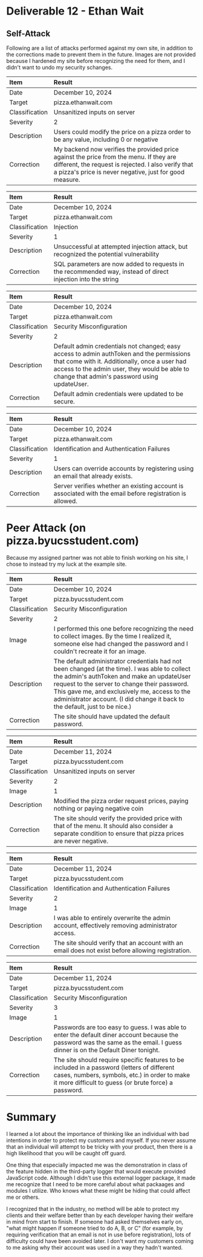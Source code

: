 # Deliverable 12 - Ethan Wait

## Self-Attack
Following are a list of attacks performed against my own site, in addition to the corrections made to prevent them in the future. Images are not provided because I hardened my site before recognizing the need for them, and I didn't want to undo my security schanges.

| Item | Result |
| :--- | :----- |
| Date | December 10, 2024 |
| Target | pizza.ethanwait.com |
| Classification | Unsanitized inputs on server |
| Severity | 2 |
| Description | Users could modify the price on a pizza order to be any value, including 0 or negative |
| Correction | My backend now verifies the provided price against the price from the menu. If they are different, the request is rejected. I also verify that a pizza's price is never negative, just for good measure. |

| Item | Result |
| :--- | :----- |
| Date | December 10, 2024 |
| Target | pizza.ethanwait.com |
| Classification | Injection |
| Severity | 1 |
| Description | Unsuccessful at attempted injection attack, but recognized the potential vulnerability |
| Correction | SQL parameters are now added to requests in the recommended way, instead of direct injection into the string |


| Item | Result |
| :--- | :----- |
| Date | December 10, 2024 |
| Target | pizza.ethanwait.com |
| Classification | Security Misconfiguration |
| Severity | 2 |
| Description | Default admin credentials not changed; easy access to admin authToken and the permissions that come with it. Additionally, once a user had access to the admin user, they would be able to change that admin's password using updateUser. |
| Correction | Default admin credentials were updated to be secure. |

| Item | Result |
| :--- | :----- |
| Date | December 10, 2024 |
| Target | pizza.ethanwait.com |
| Classification | Identification and Authentication Failures |
| Severity | 1 |
| Description | Users can override accounts by registering using an email that already exists.  |
| Correction | Server verifies whether an existing account is associated with the email before registration is allowed. |

# Peer Attack (on pizza.byucsstudent.com)
Because my assigned partner was not able to finish working on his site, I chose to instead try my luck at the example site.

| Item | Result |
| :--- | :----- |
| Date | December 10, 2024 |
| Target | pizza.byucsstudent.com |
| Classification | Security Misconfiguration |
| Severity | 2 |
| Image | I performed this one before recognizing the need to collect images. By the time I realized it, someone else had changed the password and I couldn't recreate it for an image. |
| Description | The default administrator credentials had not been changed (at the time). I was able to collect the admin's authToken and make an updateUser request to the server to change their password. This gave me, and exclusively me, access to the administrator account. (I did change it back to the default, just to be nice.) |
| Correction | The site should have updated the default password. |

| Item | Result |
| :--- | :----- |
| Date | December 11, 2024 |
| Target | pizza.byucsstudent.com |
| Classification | Unsanitized inputs on server |
| Severity | 2 |
| Image | 1 |
| Description | Modified the pizza order request prices, paying nothing or paying negative coin |
| Correction | The site should verify the provided price with that of the menu. It should also consider a separate condition to ensure that pizza prices are never negative. |

| Item | Result |
| :--- | :----- |
| Date | December 11, 2024 |
| Target | pizza.byucsstudent.com |
| Classification | Identification and Authentication Failures |
| Severity | 2 |
| Image | 1 |
| Description | I was able to entirely overwrite the admin account, effectively removing administrator access. |
| Correction | The site should verify that an account with an email does not exist before allowing registration. |

| Item | Result |
| :--- | :----- |
| Date | December 11, 2024 |
| Target | pizza.byucsstudent.com |
| Classification | Security Misconfiguration |
| Severity | 3 |
| Image | 1 |
| Description | Passwords are too easy to guess. I was able to enter the default diner account because the password was the same as the email. I guess dinner is on the Default Diner tonight. |
| Correction | The site should require specific features to be included in a password (letters of different cases, numbers, symbols, etc.) in order to make it more difficult to guess (or brute force) a password. |

# Summary

I learned a lot about the importance of thinking like an individual with bad intentions in order to protect my customers and myself. If you never assume that an individual will attempt to be tricky with your product, then there is a high likelihood that you will be caught off guard.

One thing that especially impacted me was the demonstration in class of the feature hidden in the third-party logger that would execute provided JavaScript code. Although I didn't use this external logger package, it made me recognize that I need to be more careful about what packaages and modules I utilize. Who knows what these might be hiding that could affect me or others.

I recognized that in the industry, no method will be able to protect my clients and their welfare better than by each developer having their welfare in mind from start to finish. If someone had asked themselves early on, "what might happen if someone tried to do A, B, or C" (for example, by requiring verification that an email is not in use before registration), lots of difficulty could have been avoided later. I don't want my customers coming to me asking why their account was used in a way they hadn't wanted.